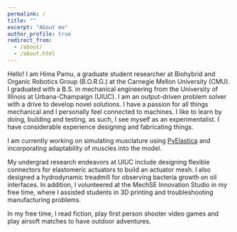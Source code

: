 ```yaml
---
permalink: /
title: ""
excerpt: "About me"
author_profile: true
redirect_from: 
  - /about/
  - /about.html
---
```


Hello! I am Hima Pamu, a graduate student researcher at Biohybrid and Organic Robotics Group (B.O.R.G.) at the Carnegie Mellon University (CMU). I graduated with a B.S. in mechanical engineering from the University of Illinois at Urbana-Champaign (UIUC). I am an output-driven problem solver with a drive to develop novel solutions. I have a passion for all things mechanical and I personally feel connected to machines. I like to learn by doing, building and testing, as such, I see myself as an experimentalist. I have considerable experience designing and fabricating things. 

I am currently working on simulating musclature using <a href="https://www.cosseratrods.org/software/pyelastica/" target="_blank">PyElastica</a> and incorporating adaptability of muscles into the model.

My undergrad research endeavors at UIUC include designing flexible connectors for elastomeric actuators to build an actuator mesh. I also designed a hydrodynamic treadmill for observing bacteria growth on oil interfaces. In addition, I volunteered at the MechSE Innovation Studio in my free time, where I assisted students in 3D printing and troubleshooting manufacturing problems.

In my free time, I read fiction, play first person shooter video games and play airsoft matches to have outdoor adventures.
